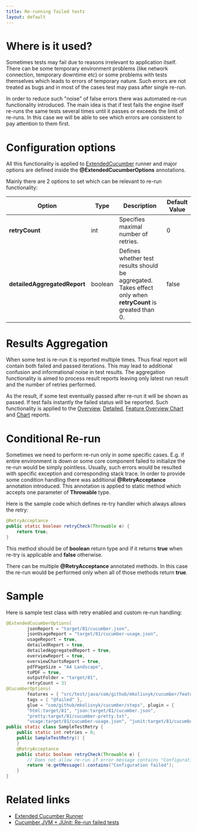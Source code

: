 ```yaml
---
title: Re-running failed tests
layout: default
---
```


# Where is it used?

Sometimes tests may fail due to reasons irrelevant to application itself. There can be some temporary environment problems (like network connection, temporary downtime etc) or some problems with tests themselves which leads to errors of temporary nature. Such errors are not treated as bugs and in most of the cases test may pass after single re-run.

In order to reduce such "noise" of false errors there was automated re-run functionality introduced. The main idea is that if test fails the engine itself re-runs the same tests several times until it passes or exceeds the limit of re-runs. In this case we will be able to see which errors are consistent to pay attention to them first.

# Configuration options

All this functionality is applied to [ExtendedCucumber](/cucumber-reports/extended-cucumber-runner) runner and major options are defined inside the **@ExtendedCucumberOptions** annotations.

Mainly there are 2 options to set which can be relevant to re-run functionality:

| Option | Type | Description | Default Value |
| ------ | ---- | ----------- | ------------- |
| **retryCount** | int | Specifies maximal number of retries. | 0 |
| **detailedAggregatedReport** | boolean | Defines whether test results should be aggregated. Takes effect only when **retryCount** is greated than 0. | false |

# Results Aggregation

When some test is re-run it is reported multiple times. Thus final report will contain both failed and passed iterations. This may lead to additional confusion and informational noise in test results. The aggregation functionality is aimed to process result reports leaving only latest run result and the number of retries performed.

As the result, if some test eventually passed after re-run it will be shown as passed. If test fails instantly the failed status will be reported. Such functionality is applied to the [Overview](/cucumber-reports/overview-report), [Detailed](detailed-report), [Feature Overview Chart](/cucumber-reports/overview-chart-report) and [Chart](/cucumber-reports/chart-report) reports.

# Conditional Re-run

Sometimes we need to perform re-run only in some specific cases. E.g. if entire environment is down or some core component failed to initialize the re-run would be simply pointless. Usually, such errors would be resulted with specific exception and corresponding stack trace. In order to provide some condition handling there was additional **@RetryAcceptance** annotation introduced. This annotation is applied to static method which accepts one parameter of **Throwable** type.

Here is the sample code which defines re-try handler which always allows the retry:

```java
@RetryAcceptance
public static boolean retryCheck(Throwable e) {
    return true;
}
```

This method should be of **boolean** return type and if it returns **true** when re-try is applicable and **false** otherwise.

There can be multiple **@RetryAcceptance** annotated methods. In this case the re-run would be performed only when all of those methods return **true**.

# Sample

Here is sample test class with retry enabled and custom re-run handling:

```java
@ExtendedCucumberOptions(
        jsonReport = "target/81/cucumber.json",
        jsonUsageReport = "target/81/cucumber-usage.json",
        usageReport = true,
        detailedReport = true,
        detailedAggregatedReport = true,
        overviewReport = true,
        overviewChartsReport = true,
        pdfPageSize = "A4 Landscape",
        toPDF = true,
        outputFolder = "target/81",
        retryCount = 3)
@CucumberOptions(
        features = { "src/test/java/com/github/mkolisnyk/cucumber/features/Test.feature" },
        tags = { "@failed" },
        glue = "com/github/mkolisnyk/cucumber/steps", plugin = {
        "html:target/81", "json:target/81/cucumber.json",
        "pretty:target/81/cucumber-pretty.txt",
        "usage:target/81/cucumber-usage.json", "junit:target/81/cucumber-results.xml" })
public static class SampleTestRetry {
    public static int retries = 0;
    public SampleTestRetry() {
    }
    @RetryAcceptance
    public static boolean retryCheck(Throwable e) {
        // Does not allow re-run if error message contains "Configuration failed" phrase
        return !e.getMessage().contains("Configuration failed");
    }
}
```

# Related links

* [Extended Cucumber Runner](/cucumber-reports/extended-cucumber-runner)
* [Cucumber JVM + JUnit: Re-run failed tests](http://mkolisnyk.blogspot.com/2015/05/cucumber-jvm-junit-re-run-failed-tests.html)